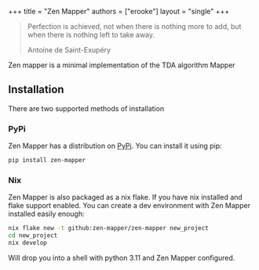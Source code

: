 +++
title = "Zen Mapper"
authors = ["erooke"]
layout = "single"
+++

<!--more-->

> Perfection is achieved, not when there is nothing more to add, but when there
> is nothing left to take away.
>
> Antoine de Saint-Exupéry

Zen mapper is a minimal implementation of the TDA algorithm Mapper

## Installation

There are two supported methods of installation

### PyPi

Zen Mapper has a distribution on [PyPi](https://pypi.org/project/zen-mapper/).
You can install it using pip:

```sh
pip install zen-mapper
```

### Nix

Zen Mapper is also packaged as a nix flake. If you have nix installed and flake
support enabled. You can create a dev environment with Zen Mapper installed
easily enough:

```sh
nix flake new -t github:zen-mapper/zen-mapper new_project
cd new_project
nix develop
```

Will drop you into a shell with python 3.11 and Zen Mapper configured.
